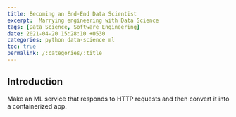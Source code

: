```yaml
---
title: Becoming an End-End Data Scientist
excerpt:  Marrying engineering with Data Science
tags: [Data Science, Software Engineering]
date: 2021-04-20 15:28:10 +0530
categories: python data-science ml
toc: true
permalink: /:categories/:title
---
```


## Introduction

Make an ML service that responds to HTTP requests and then convert it into a containerized app.
